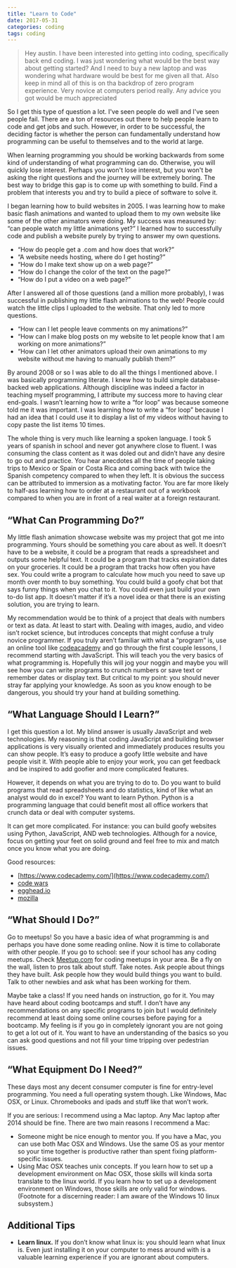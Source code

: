 ```yaml
---
title: "Learn to Code" 
date: 2017-05-31
categories: coding
tags: coding
---
```


>Hey austin. I have been interested into getting into coding, specifically back end coding. I was just wondering what would be the best way about getting started? And I need to buy a new laptop and was wondering what hardware would be best for me given all that. Also keep in mind all of this is on tha backdrop of zero program experience. Very novice at computers period really. Any advice you got would be much appreciated
 
So I get this type of question a lot. I've seen people do well and I've seen people fail. There are a ton of resources out there to help people learn to code and get jobs and such. However, in order to be successful, the deciding factor is whether the person can fundamentally understand how programming can be useful to themselves and to the world at large. 

When learning programming you should be working backwards from some kind of understanding of what programming can do. Otherwise, you will quickly lose interest. Perhaps you won't lose interest, but you won't be asking the right questions and the journey will be extremely boring. The best way to bridge this gap is to come up with something to build. Find a problem that interests you and try to build a piece of software to solve it.
 
I began learning how to build websites in 2005. I was learning how to make basic flash animations and wanted to upload them to my own website like some of the other animators were doing. My success was measured by: “can people watch my little animations yet?” I learned how to successfully code and publish a website purely by trying to answer my own questions.
 
- “How do people get a .com and how does that work?”
- “A website needs hosting, where do I get hosting?”
- “How do I make text show up on a web page?”
- “How do I change the color of the text on the page?”
- “How do I put a video on a web page?”
 
After I answered all of those questions (and a million more probably), I was successful in publishing my little flash animations to the web! People could watch the little clips I uploaded to the website. That only led to more questions.
 
- “How can I let people leave comments on my animations?”
- “How can I make blog posts on my website to let people know that I am working on more animations?”
- “How can I let other animators upload their own animations to my website without me having to manually publish them?”
 
By around 2008 or so I was able to do all the things I mentioned above. I was basically programming literate. I knew how to build simple database-backed web applications. Although discipline was indeed a factor in teaching myself programming, I attribute my success more to having clear end-goals. I wasn’t learning how to write a “for loop” was because someone told me it was important. I was learning how to write a “for loop” because I had an idea that I could use it to display a list of my videos without having to copy paste the list items 10 times.
 
The whole thing is very much like learning a spoken language. I took 5 years of spanish in school and never got anywhere close to fluent. I was consuming the class content as it was doled out and didn’t have any desire to go out and practice. You hear anecdotes all the time of people taking trips to Mexico or Spain or Costa Rica and coming back with twice the Spanish competency compared to when they left. It is obvious the success can be attributed to immersion as a motivating factor. You are far more likely to half-ass learning how to order at a restaurant out of a workbook compared to when you are in front of a real waiter at a foreign restaurant. 
 
## “What Can Programming Do?”
 
My little flash animation showcase website was my project that got me into programming. Yours should be something you care about as well. It doesn’t have to be a website, it could be a program that reads a spreadsheet and outputs some helpful text. It could be a program that tracks expiration dates on your groceries. It could be a program that tracks how often you have sex. You could write a program to calculate how much you need to save up month over month to buy something. You could build a goofy chat bot that says funny things when you chat to it. You could even just build your own to-do list app. It doesn’t matter if it’s a novel idea or that there is an existing solution, you are trying to learn.
 
My recommendation would be to think of a project that deals with numbers or text as data. At least to start with. Dealing with images, audio, and video isn’t rocket science, but introduces concepts that might confuse a truly novice programmer. If you truly aren’t familiar with what a “program” is, use an online tool like [codeacademy](https://www.codecademy.com/) and go through the first couple lessons, I recommend starting with JavaScript. This will teach you the very basics of what programming is. Hopefully this will jog your noggin and maybe you will see how you can write programs to crunch numbers or save text or remember dates or display text. But critical to my point: you should never stray far applying your knowledge. As soon as you know enough to be dangerous, you should try your hand at building something.
 
## “What Language Should I Learn?”
 
I get this question a lot. My blind answer is usually JavaScript and web technologies. My reasoning is that coding JavaScript and building browser applications is very visually oriented and immediately produces results you can show people. It’s easy to produce a goofy little website and have people visit it. With people able to enjoy your work, you can get feedback and be inspired to add goofier and more complicated features.
 
However, it depends on what you are trying to do to. Do you want to build programs that read spreadsheets and do statistics, kind of like what an analyst would do in excel? You want to learn Python. Python is a programming language that could benefit most all office workers that crunch data or deal with computer systems.
 
It can get more complicated. For instance: you can build goofy websites using Python, JavaScript, AND web technologies. Although for a novice, focus on getting your feet on solid ground and feel free to mix and match once you know what you are doing.
 
Good resources:
 
- [https://www.codecademy.com/](https://www.codecademy.com/)
- [code wars](http://codewars.com/)
- [egghead.io](https://egghead.io/courses)
- [mozilla](https://developer.mozilla.org/en-US/docs/Learn/JavaScript)
 
## “What Should I Do?”
 
Go to meetups! So you have a basic idea of what programming is and perhaps you have done some reading online. Now it is time to collaborate with other people. If you go to school: see if your school has any coding meetups. Check [Meetup.com](https://www.meetup.com/) for coding meetups in your area. Be a fly on the wall, listen to pros talk about stuff. Take notes. Ask people about things they have built. Ask people how they would build things you want to build. Talk to other newbies and ask what has been working for them.
 
Maybe take a class! If you need hands on instruction, go for it. You may have heard about coding bootcamps and stuff. I don’t have any recommendations on any specific programs to join but I would definitely recommend at least doing some online courses before paying for a bootcamp. My feeling is if you go in completely ignorant you are not going to get a lot out of it. You want to have an understanding of the basics so you can ask good questions and not fill your time tripping over pedestrian issues.
 
## “What Equipment Do I Need?”
 
These days most any decent consumer computer is fine for entry-level programming. You need a full operating system though. Like Windows, Mac OSX, or Linux. Chromebooks and ipads and stuff like that won’t work.
 
If you are serious: I recommend using a Mac laptop. Any Mac laptop after 2014 should be fine. There are two main reasons I recommend a Mac:
 
- Someone might be nice enough to mentor you. If you have a Mac, you can use both Mac OSX and Windows. Use the same OS as your mentor so your time together is productive rather than spent fixing platform-specific issues.
- Using Mac OSX teaches unix concepts. If you learn how to set up a development environment on Mac OSX, those skills will kinda sorta translate to the linux world. If you learn how to set up a development environment on Windows, those skills are only valid for windows. (Footnote for a discerning reader: I am aware of the Windows 10 linux subsystem.)
 
## Additional Tips
 
- **Learn linux.** If you don’t know what linux is: you should learn what linux is. Even just installing it on your computer to mess around with is a valuable learning experience if you are ignorant about computers.
